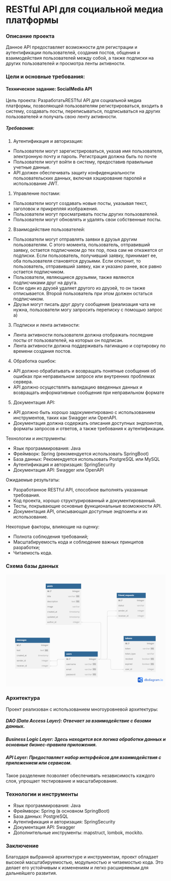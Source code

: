 # RESTful API для социальной медиа платформы
### Описание проекта
Данное API предоставляет возможности для регистрации и аутентификации пользователей, создания постов, общения и взаимодействия пользователей между собой, а также подписки на других пользователей и просмотра ленты активности.

### Цели и основные требования:



#### Техническое задание: SocialMedia API

Цель проекта: РазработатьRESTful API для социальной медиа платформы, позволяющей пользователям регистрироваться, входить в систему, создавать посты, переписываться, подписываться на других пользователей и получать свою ленту активности.

##### Требования:
1.  Аутентификация и авторизация:  
  - Пользователи могут зарегистрироваться, указав имя пользователя, электронную почту и пароль. Регистрация должна быть по почте
  - Пользователи могут войти в систему, предоставив правильные учетные данные.
  - API должен обеспечивать защиту конфиденциальности пользовательских данных, включая хэширование паролей и использование JWT.
1.  Управление постами:
  - Пользователи могут создавать новые посты, указывая текст, заголовок и прикрепляя изображения.
  - Пользователи могут просматривать посты других пользователей.
  - Пользователи могут обновлять и удалять свои собственные посты.
2. Взаимодействие пользователей:
  - Пользователи могут отправлять заявки в друзья другим пользователям. С этого момента, пользователь, отправивший заявку, остается подписчиком до тех пор, пока сам не откажется от подписки. Если пользователь, получивший заявку, принимает ее, оба пользователя становятся друзьями. Если отклонит, то пользователь, отправивший заявку, как и указано ранее, все равно остается подписчиком.
  - Пользователи, являющиеся друзьями, также являются подписчиками друг на друга.
  - Если один из друзей удаляет другого из друзей, то он также отписывается. Второй пользователь при этом должен остаться подписчиком.
  - Друзья могут писать друг другу сообщения (реализация чата не нужна, пользователи могу запросить переписку с помощью запрос а)
3.  Подписки и лента активности:
  - Лента активности пользователя должна отображать последние посты от пользователей, на которых он подписан.
  - Лента активности должна поддерживать пагинацию и сортировку по времени создания постов.
4.  Обработка ошибок:
  - API должно обрабатывать и возвращать понятные сообщения об ошибках при неправильном запросе или внутренних проблемах сервера.
  - API должно осуществлять валидацию введенных данных и возвращать информативные сообщения при неправильном формате
5.  Документация API:
  - API должно быть хорошо задокументировано с использованием инструментов, таких как Swagger или OpenAPI.
  - Документация должна содержать описания доступных эндпоинтов, форматы запросов и ответов, а также требования к аутентификации.

Технологии и инструменты:
- Язык программирования: Java
- Фреймворк: Spring (рекомендуется использовать SpringBoot)
- База данных: Рекомендуется использовать PostgreSQL или MySQL
- Аутентификация и авторизация: SpringSecurity
- Документация API: Swagger или OpenAPI

Ожидаемые результаты:
- Разработанное RESTful API, способное выполнять указанные требования.
- Код проекта, хорошо структурированный и документированный.
- Тесты, покрывающие основные функциональные возможности API.
- Документация API, описывающая доступные эндпоинты и их использование.

Некоторые факторы, влияющие на оценку:
- Полнота соблюдения требований;
- Масштабируемость кода и соблюдение важных принципов разработки;
- Читаемость кода.

 ### Схема базы данных  

![Разработанная схема БД](Untitled.png)

### Архитектура
Проект реализован с использованием многоуровневой архитектуры:

##### DAO (Data Access Layer): Отвечает за взаимодействие с базами данных.
##### Business Logic Layer: Здесь находится вся логика обработки данных и основные бизнес-правила приложения.
##### API Layer: Предоставляет набор интерфейсов для взаимодействия с приложением или сервисом.
Такое разделение позволяет обеспечивать независимость каждого слоя, упрощает тестирование и масштабирование.

### Технологии и инструменты
- Язык программирования: Java
- Фреймворк: Spring (в основном SpringBoot)
- База данных: PostgreSQL
- Аутентификация и авторизация: SpringSecurity
- Документация API: Swagger
- Дополнительные инструменты: mapstruct, lombok, mockito.
### Заключение
Благодаря выбранной архитектуре и инструментам, проект обладает высокой масштабируемостью, модульностью и читаемостью кода. Это делает его устойчивым к изменениям и легко расширяемым для дальнейшего развития.
